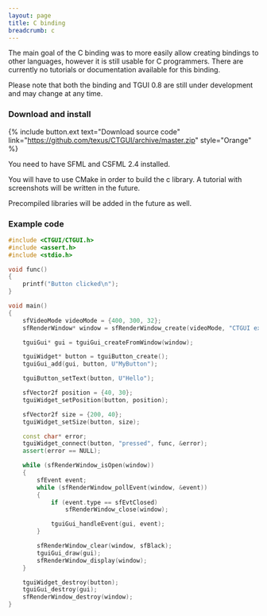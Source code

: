 ```yaml
---
layout: page
title: C binding
breadcrumb: c
---
```


The main goal of the C binding was to more easily allow creating bindings to other languages, however it is still usable for C programmers. There are currently no tutorials or documentation available for this binding.

Please note that both the binding and TGUI 0.8 are still under development and may change at any time.


### Download and install

{% include button.ext text="Download source code" link="https://github.com/texus/CTGUI/archive/master.zip" style="Orange" %}

You need to have SFML and CSFML 2.4 installed.

You will have to use CMake in order to build the c library. A tutorial with screenshots will be written in the future.

Precompiled libraries will be added in the future as well.


### Example code
``` c++
#include <CTGUI/CTGUI.h>
#include <assert.h>
#include <stdio.h>

void func()
{
    printf("Button clicked\n");
}

void main()
{
    sfVideoMode videoMode = {400, 300, 32};
    sfRenderWindow* window = sfRenderWindow_create(videoMode, "CTGUI example", sfDefaultStyle, NULL);

    tguiGui* gui = tguiGui_createFromWindow(window);

    tguiWidget* button = tguiButton_create();
    tguiGui_add(gui, button, U"MyButton");

    tguiButton_setText(button, U"Hello");

    sfVector2f position = {40, 30};
    tguiWidget_setPosition(button, position);

    sfVector2f size = {200, 40};
    tguiWidget_setSize(button, size);

    const char* error;
    tguiWidget_connect(button, "pressed", func, &error);
    assert(error == NULL);

    while (sfRenderWindow_isOpen(window))
    {
        sfEvent event;
        while (sfRenderWindow_pollEvent(window, &event))
        {
            if (event.type == sfEvtClosed)
                sfRenderWindow_close(window);

            tguiGui_handleEvent(gui, event);
        }

        sfRenderWindow_clear(window, sfBlack);
        tguiGui_draw(gui);
        sfRenderWindow_display(window);
    }

    tguiWidget_destroy(button);
    tguiGui_destroy(gui);
    sfRenderWindow_destroy(window);
}
```
